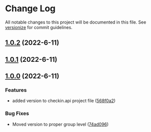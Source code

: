 # Change Log

All notable changes to this project will be documented in this file. See [versionize](https://github.com/versionize/versionize) for commit guidelines.

<a name="1.0.2"></a>
## [1.0.2](https://www.github.com/halemiles/checkin-memory/releases/tag/v1.0.2) (2022-6-11)

<a name="1.0.1"></a>
## [1.0.1](https://www.github.com/halemiles/checkin-memory/releases/tag/v1.0.1) (2022-6-11)

<a name="1.0.0"></a>
## [1.0.0](https://www.github.com/halemiles/checkin-memory/releases/tag/v1.0.0) (2022-6-11)

### Features

* added version to checkin.api project file ([568f0a2](https://www.github.com/halemiles/checkin-memory/commit/568f0a254d695c874a3a39c2048e706b2dc3b8d7))

### Bug Fixes

* Moved version to proper group level ([74ad096](https://www.github.com/halemiles/checkin-memory/commit/74ad096b60447dc4e35dedcff4b12a72a68febdc))

